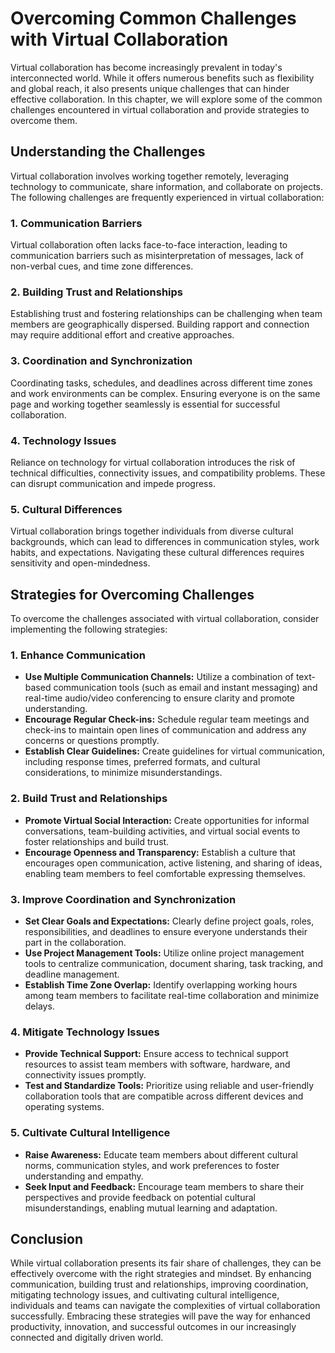 Overcoming Common Challenges with Virtual Collaboration
================================================================

Virtual collaboration has become increasingly prevalent in today's interconnected world. While it offers numerous benefits such as flexibility and global reach, it also presents unique challenges that can hinder effective collaboration. In this chapter, we will explore some of the common challenges encountered in virtual collaboration and provide strategies to overcome them.

Understanding the Challenges
----------------------------

Virtual collaboration involves working together remotely, leveraging technology to communicate, share information, and collaborate on projects. The following challenges are frequently experienced in virtual collaboration:

### 1. Communication Barriers

Virtual collaboration often lacks face-to-face interaction, leading to communication barriers such as misinterpretation of messages, lack of non-verbal cues, and time zone differences.

### 2. Building Trust and Relationships

Establishing trust and fostering relationships can be challenging when team members are geographically dispersed. Building rapport and connection may require additional effort and creative approaches.

### 3. Coordination and Synchronization

Coordinating tasks, schedules, and deadlines across different time zones and work environments can be complex. Ensuring everyone is on the same page and working together seamlessly is essential for successful collaboration.

### 4. Technology Issues

Reliance on technology for virtual collaboration introduces the risk of technical difficulties, connectivity issues, and compatibility problems. These can disrupt communication and impede progress.

### 5. Cultural Differences

Virtual collaboration brings together individuals from diverse cultural backgrounds, which can lead to differences in communication styles, work habits, and expectations. Navigating these cultural differences requires sensitivity and open-mindedness.

Strategies for Overcoming Challenges
------------------------------------

To overcome the challenges associated with virtual collaboration, consider implementing the following strategies:

### 1. Enhance Communication

* **Use Multiple Communication Channels:** Utilize a combination of text-based communication tools (such as email and instant messaging) and real-time audio/video conferencing to ensure clarity and promote understanding.
* **Encourage Regular Check-ins:** Schedule regular team meetings and check-ins to maintain open lines of communication and address any concerns or questions promptly.
* **Establish Clear Guidelines:** Create guidelines for virtual communication, including response times, preferred formats, and cultural considerations, to minimize misunderstandings.

### 2. Build Trust and Relationships

* **Promote Virtual Social Interaction:** Create opportunities for informal conversations, team-building activities, and virtual social events to foster relationships and build trust.
* **Encourage Openness and Transparency:** Establish a culture that encourages open communication, active listening, and sharing of ideas, enabling team members to feel comfortable expressing themselves.

### 3. Improve Coordination and Synchronization

* **Set Clear Goals and Expectations:** Clearly define project goals, roles, responsibilities, and deadlines to ensure everyone understands their part in the collaboration.
* **Use Project Management Tools:** Utilize online project management tools to centralize communication, document sharing, task tracking, and deadline management.
* **Establish Time Zone Overlap:** Identify overlapping working hours among team members to facilitate real-time collaboration and minimize delays.

### 4. Mitigate Technology Issues

* **Provide Technical Support:** Ensure access to technical support resources to assist team members with software, hardware, and connectivity issues promptly.
* **Test and Standardize Tools:** Prioritize using reliable and user-friendly collaboration tools that are compatible across different devices and operating systems.

### 5. Cultivate Cultural Intelligence

* **Raise Awareness:** Educate team members about different cultural norms, communication styles, and work preferences to foster understanding and empathy.
* **Seek Input and Feedback:** Encourage team members to share their perspectives and provide feedback on potential cultural misunderstandings, enabling mutual learning and adaptation.

Conclusion
----------

While virtual collaboration presents its fair share of challenges, they can be effectively overcome with the right strategies and mindset. By enhancing communication, building trust and relationships, improving coordination, mitigating technology issues, and cultivating cultural intelligence, individuals and teams can navigate the complexities of virtual collaboration successfully. Embracing these strategies will pave the way for enhanced productivity, innovation, and successful outcomes in our increasingly connected and digitally driven world.
